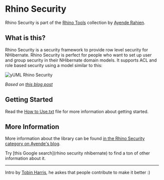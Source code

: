 Rhino Security
==============

Rhino Security is part of the [Rhino Tools](http://hibernatingrhinos.com/) collection by [Ayende Rahien](http://ayende.com/blog).                                                     
       
What is this?
-------------

Rhino Security is a security framework to provide row level security for NHibernate. Rhino Security is perfect for people who want to set up user and group security in their NHibernate domain models. It supports ACL and role based security using  a model similar to this:

![yUML Rhino Security](http://yuml.me/diagram/scruffy/class/%5BUser%5D%3C1-*++%5BPermission%5D%2C%20%5BPermission%5D++-1%3E%5BOperation%5D%2C%20%5BOperation%5D++-%3E%5BOperation%5D%2C%20%5BUser%5D%3C*-%5BUserGroup%5D)
                                             
*Based on [this blog post](http://weblogs.asp.net/arturtrosin/archive/2009/04/02/rhino-tools-rhino-security-guide.aspx)*


Getting Started
---------------

Read the [How to Use.txt](http://github.com/ayende/rhino-security/raw/master/How%20to%20Use.txt) file for more information about getting started.
                 
More Information
----------------

More information about the library can be found [in the Rhino Security category on Ayende's blog](http://ayende.com/Blog/category/548.aspx).

Try [this Google search](rhino security nhibernate) to find a ton of other information about it.    


-----

Intro by [Tobin Harris](http://tobinharris.com), he askes that people contribute to make it better :)

